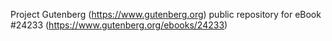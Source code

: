 Project Gutenberg (https://www.gutenberg.org) public repository for eBook #24233 (https://www.gutenberg.org/ebooks/24233)
